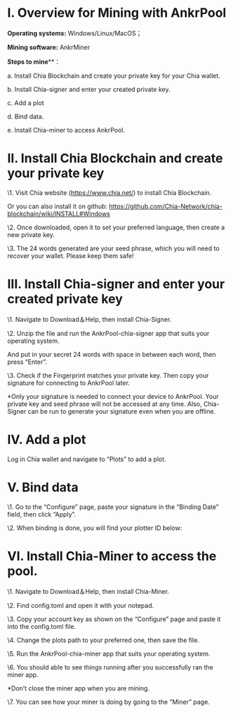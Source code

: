 # I. Overview for Mining with AnkrPool

**Operating systems:** Windows/Linux/MacOS；

**Mining software:** AnkrMiner

 

**Steps to mine****：

a. Install Chia Blockchain and create your private key for your Chia wallet.

b. Install Chia-signer and enter your created private key. 

c. Add a plot

d. Bind data.

e. Install Chia-miner to access AnkrPool.

 

# II. Install Chia Blockchain and create your private key

\1.   Visit Chia website (https://www.chia.net/) to install Chia Blockchain.      

Or you can also install it on github: https://github.com/Chia-Network/chia-blockchain/wiki/INSTALL#Windows

 

\2.   Once downloaded, open it to set your preferred language, then create a new private key. 

 

\3.   The 24 words generated are your seed phrase, which you will need to recover your wallet. Please keep them safe!  

# III. Install Chia-signer and enter your created private key

\1.   Navigate to Download＆Help, then install Chia-Signer.

 

 

 

\2.   Unzip the file and run the AnkrPool-chia-signer app that suits your operating system. 

 

And put in your secret 24 words with space in between each word, then press “Enter”. 

 

 

 

 

\3.   Check if the Fingerprint matches your private key. Then copy your signature for connecting to AnkrPool later.  

*Only your signature is needed to connect your device to AnkrPool. Your private key and seed phrase will not be accessed at any time. Also, Chia-Signer can be run to generate your signature even when you are offline. 

 

# IV. Add a plot

Log in Chia wallet and navigate to “Plots” to add a plot. 

 

 

 

# V. Bind data

\1. Go to the “Configure” page, paste your signature in the “Binding Date” field, then click “Apply”. 

 

 

 

\2. When binding is done, you will find your plotter ID below:

 

# VI. Install Chia-Miner to access the pool.

\1. Navigate to Download＆Help, then install Chia-Miner.

 

\2. Find config.toml and open it with your notepad.

 

  \3. Copy your account key as shown on the “Configure” page and paste it into the config.toml file. 

 

 

\4. Change the plots path to your preferred one, then save the file. 

 

\5. Run the AnkrPool-chia-miner app that suits your operating system. 

 

\6. You should able to see things running after you successfully ran the miner app. 

*Don’t close the miner app when you are mining. 

 

\7. You can see how your miner is doing by going to the “Miner” page.
